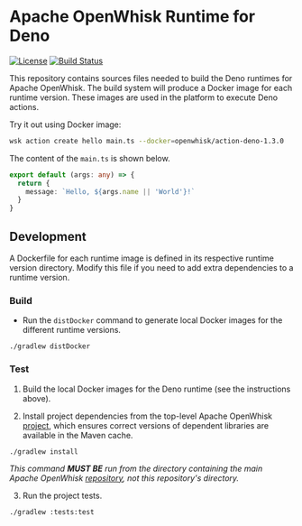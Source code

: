 <!--
#
# Licensed to the Apache Software Foundation (ASF) under one or more
# contributor license agreements.  See the NOTICE file distributed with
# this work for additional information regarding copyright ownership.
# The ASF licenses this file to You under the Apache License, Version 2.0
# (the "License"); you may not use this file except in compliance with
# the License.  You may obtain a copy of the License at
#
#     http://www.apache.org/licenses/LICENSE-2.0
#
# Unless required by applicable law or agreed to in writing, software
# distributed under the License is distributed on an "AS IS" BASIS,
# WITHOUT WARRANTIES OR CONDITIONS OF ANY KIND, either express or implied.
# See the License for the specific language governing permissions and
# limitations under the License.
#
-->

# Apache OpenWhisk Runtime for Deno

[![License](https://img.shields.io/badge/license-Apache--2.0-blue.svg)](http://www.apache.org/licenses/LICENSE-2.0)
[![Build Status](https://travis-ci.com/apache/openwhisk-runtime-deno.svg?branch=master)](https://travis-ci.com/github/apache/openwhisk-runtime-deno)

This repository contains sources files needed to build the Deno
runtimes for Apache OpenWhisk. The build system will produce a Docker
image for each runtime version. These images are used in the platform
to execute Deno actions.

Try it out using Docker image:

```sh
wsk action create hello main.ts --docker=openwhisk/action-deno-1.3.0
```

The content of the `main.ts` is shown below.
```ts
export default (args: any) => {
  return {
    message: `Hello, ${args.name || 'World'}!`
  }
}
```

## Development

A Dockerfile for each runtime image is defined in its respective
runtime version directory. Modify this file if you need to add extra
dependencies to a runtime version.

### Build

- Run the `distDocker` command to generate local Docker images for the different runtime versions.

```
./gradlew distDocker
```

### Test

1. Build the local Docker images for the Deno runtime (see the instructions above).

2. Install project dependencies from the top-level Apache OpenWhisk
[project](https://github.com/apache/openwhisk), which ensures correct
versions of dependent libraries are available in the Maven cache.

```
./gradlew install
```

*This command **MUST BE** run from the directory containing the main
 Apache OpenWhisk [repository](https://github.com/apache/openwhisk),
 not this repository's directory.*

3. Run the project tests.

```
./gradlew :tests:test
```
